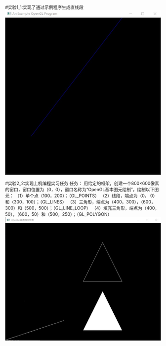 #实验1_1:实现了通过示例程序生成直线段
![image](https://github.com/Starry-jx/cs_work/blob/main/%E5%AE%8B%E4%BD%B3%E8%BD%A9%2020201060276/%E5%AE%9E%E9%AA%8C%E6%88%AA%E5%9B%BE/%E5%AE%9E%E9%AA%8C1_1.jpg)

#实验2_2:实现上机编程实习任务
任务：
  用给定的框架，创建一个800×600像素的窗口，窗口位置为（0，0），窗口名称为“OpenGL基本图元绘制”，绘制以下图元：
（1）单个点（100，200）；（GL_POINTS）
（2）线段，端点为（0， 0）和（300，100）；（GL_LINES）
（3）三角形，端点为（400，300），（600，300）和（500，500）；（GL_LINE_LOOP）
（4）填充三角形，端点为（400，50），（600，50）和（500，250）；（GL_POLYGON）
![image](https://github.com/Starry-jx/cs_work/blob/main/%E5%AE%8B%E4%BD%B3%E8%BD%A9%2020201060276/%E5%AE%9E%E9%AA%8C%E6%88%AA%E5%9B%BE/%E5%AE%9E%E9%AA%8C1_2.jpg)